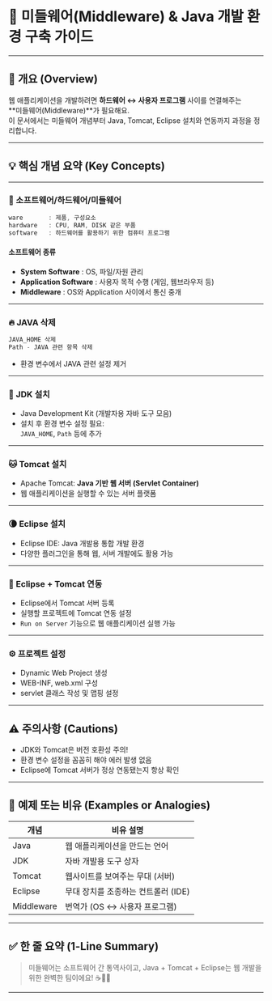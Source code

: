 # 🧱 미들웨어(Middleware) & Java 개발 환경 구축 가이드

---

## 📌 개요 (Overview)

웹 애플리케이션을 개발하려면 **하드웨어 ↔ 사용자 프로그램** 사이를 연결해주는  
**미들웨어(Middleware)**가 필요해요.  
이 문서에서는 미들웨어 개념부터 Java, Tomcat, Eclipse 설치와 연동까지 과정을 정리합니다.

---

## 💡 핵심 개념 요약 (Key Concepts)

---

### 🧠 소프트웨어/하드웨어/미들웨어

```jsx
ware       : 제품, 구성요소
hardware   : CPU, RAM, DISK 같은 부품
software   : 하드웨어를 활용하기 위한 컴퓨터 프로그램
```

#### 소프트웨어 종류

- **System Software** : OS, 파일/자원 관리
- **Application Software** : 사용자 목적 수행 (게임, 웹브라우저 등)
- **Middleware** : OS와 Application 사이에서 통신 중개

---

### 🔥 JAVA 삭제

```jsx
JAVA_HOME 삭제
Path - JAVA 관련 항목 삭제
```

- 환경 변수에서 JAVA 관련 설정 제거

---

### 🧱 JDK 설치

- Java Development Kit (개발자용 자바 도구 모음)
- 설치 후 환경 변수 설정 필요:  
  `JAVA_HOME`, `Path` 등에 추가

---

### 🐱 Tomcat 설치

- Apache Tomcat: **Java 기반 웹 서버 (Servlet Container)**  
- 웹 애플리케이션을 실행할 수 있는 서버 플랫폼

---

### 🌘 Eclipse 설치

- Eclipse IDE: Java 개발용 통합 개발 환경
- 다양한 플러그인을 통해 웹, 서버 개발에도 활용 가능

---

### 🔁 Eclipse + Tomcat 연동

- Eclipse에서 Tomcat 서버 등록
- 실행할 프로젝트에 Tomcat 연동 설정
- `Run on Server` 기능으로 웹 애플리케이션 실행 가능

---

### ⚙️ 프로젝트 설정

- Dynamic Web Project 생성
- WEB-INF, web.xml 구성
- servlet 클래스 작성 및 맵핑 설정

---

## ⚠ 주의사항 (Cautions)

- JDK와 Tomcat은 버전 호환성 주의!
- 환경 변수 설정을 꼼꼼히 해야 에러 발생 없음
- Eclipse에 Tomcat 서버가 정상 연동됐는지 항상 확인

---

## 🧪 예제 또는 비유 (Examples or Analogies)

| 개념         | 비유 설명                          |
|--------------|-------------------------------------|
| Java         | 웹 애플리케이션을 만드는 언어       |
| JDK          | 자바 개발용 도구 상자               |
| Tomcat       | 웹사이트를 보여주는 무대 (서버)     |
| Eclipse      | 무대 장치를 조종하는 컨트롤러 (IDE) |
| Middleware   | 번역가 (OS ↔ 사용자 프로그램)       |

---

## ✅ 한 줄 요약 (1-Line Summary)

> 미들웨어는 소프트웨어 간 통역사이고, Java + Tomcat + Eclipse는 웹 개발을 위한 완벽한 팀이에요! ☕🧱🌐

---
